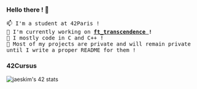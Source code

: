 ### Hello there ! 👋
<samp>
	📫 I'm a student at 42Paris !<br />
	🔭 I'm currently working on <b><a href="https://github.com/Nimon77/ft_transcendence">ft_transcendence </a>!</b><br />
	🌱 I mostly code in C and C++ !</a></b><br />
	💬 Most of my projects are private and will remain private until I write a proper README for them !
</samp>

### 42Cursus
![jaeskim's 42 stats](https://badge42.herokuapp.com/api/stats/droge?privacyName=true)
